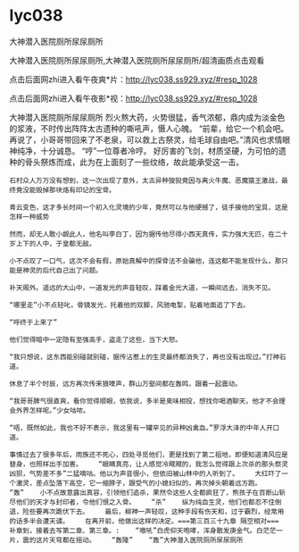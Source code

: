 # lyc038
大神潜入医院厕所尿尿厕所

大神潜入医院厕所尿尿厕所,大神潜入医院厕所尿尿厕所/超清画质点击观看

点击后面网zhi进入看午夜爽*片：http://lyc038.ss929.xyz/#resp_1028

点击后面网zhi进入看午夜影*视：http://lyc038.ss929.xyz/#resp_1028

大神潜入医院厕所尿尿厕所    烈火熬大药，火势很猛，香气浓郁，鼎内成为淡金色的浆液，不时传出阵阵太古遗种的嘶吼声，慑人心魄。    “前辈，给它一个机会吧。再说了，小哥哥带回来了不老泉，可以救上古祭灵，给毛球自由吧。”清风也求情眼神纯净，十分诚恳。    “哼”一位尊者冷哼。    好厉害的飞剑，材质坚硬，为可怕的遗种的骨头祭炼而成，此为在上面刻了一些纹络，故此能承受这一击。

    石村众人万万没有想到，这一次出现了意外，太古异种狻猊竟因与离火牛魔、恶魔猿王激战，最终竟没能毁掉那块烙有印记的宝骨。

    青云变色，这才多长时间一个初入化灵境的少年，竟然可以与他硬撼了，徒手接他的宝具，这是怎样一种威势

    然而，却无人敢小觑此人，他名叫李白丁，因为据传他尽得小西天真传，实力强大无匹，在二十岁上下的人中，于皇都无敌。

    小不点叹了一口气，这次不会有假，原始真解中的探骨法不会骗他，连这都不能发现什么，那只能是神灵的后代自己出了问题。

    补天阁外。遥远的大山中，一道发光的声音轻叹，踩着金光大道，一瞬间远去，消失不见。

    “哪里走”小不点轻叱，骨镜发光，托着他的双脚，风驰电掣，贴着地面追了下去。

    “呼终于上来了”

    他们觉得暗中一定隐有至强高手，盗走了这些，当下大怒。

    “我只想说，这东西能别碰就别碰，据传沾惹上的生灵最终都消失了，再也没有出现过。”打神石道。

    休息了半个时辰，远方再次传来狼嚎声，群山万壑间都在轰鸣，跟着一起震动。

    “我哥哥脾气很直爽，看你觉得顺眼，依我说，多半是臭味相投，想找你喝酒聊天，他才不会理会外界怎样呢。”少女咕哝。

    “唔，既然如此，我也不好不表示，我这里有一罐罕见的异种凶禽血。”罗浮大泽的中年人开口道。

    事情过去了很多年后，雨族还不死心，四处寻觅他们，更是找到了第二祖地，即便知道清风应是替身，也照样出手加害。    “眼睛真亮，让人感觉冷飕飕的，我怎么觉得跟上次杀的那头祭灵凶狈，气势差不多”二猛嘀咕。他以为声音很小，但依旧被山林中的人听到了。    大红吓了一个激灵，差点坠落下高空，它一缩脖子，跟受气的小媳妇似的，再次掉头朝着远方跑。    “轰”    小不点故意露出真容，引领他们追杀，果然令这些人全都疯狂了，熊孩子在百断山斩尽他们的天才与封印者，令他们恨之入骨。    “杀”    纵为纯血生灵，他们也都忍不住倒退，险些要再次跪伏下去。    最后，柳神一声轻叹，这种手段有伤天和，过于霸烈，经常用的话多半会遭天谴。    在离开前，他做出这样的决定。===第三百三十九章 隔空相对===    补章到，接着去写第二章、第三章。:    “嗷吼”白虎仰天咆哮，浑身散发庚金气。白茫茫一片，震的这片天穹都在摇动。    “轰隆”    “轰”大神潜入医院厕所尿尿厕所
